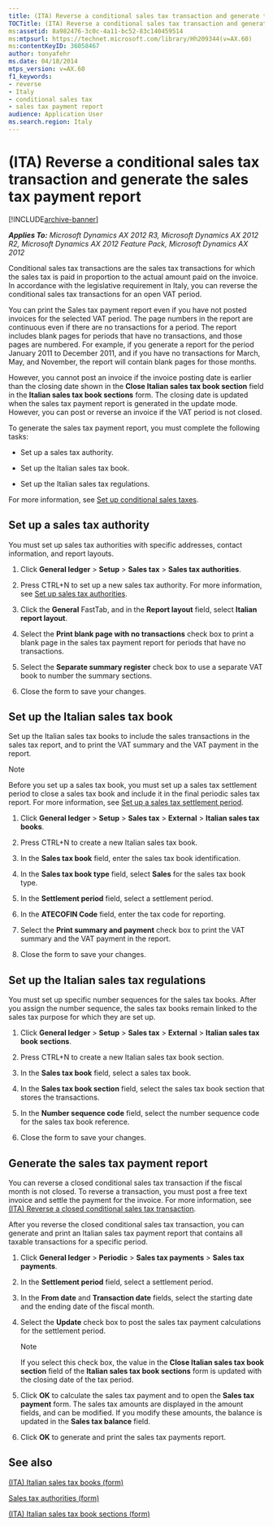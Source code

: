 ```yaml
---
title: (ITA) Reverse a conditional sales tax transaction and generate the sales tax payment report
TOCTitle: (ITA) Reverse a conditional sales tax transaction and generate the sales tax payment report
ms:assetid: 8a982476-3c0c-4a11-bc52-83c140459514
ms:mtpsurl: https://technet.microsoft.com/library/Hh209344(v=AX.60)
ms:contentKeyID: 36058467
author: tonyafehr
ms.date: 04/18/2014
mtps_version: v=AX.60
f1_keywords:
- reverse
- Italy
- conditional sales tax
- sales tax payment report
audience: Application User
ms.search.region: Italy
---
```


# (ITA) Reverse a conditional sales tax transaction and generate the sales tax payment report 


[!INCLUDE[archive-banner](includes/archive-banner.md)]


_**Applies To:** Microsoft Dynamics AX 2012 R3, Microsoft Dynamics AX 2012 R2, Microsoft Dynamics AX 2012 Feature Pack, Microsoft Dynamics AX 2012_

Conditional sales tax transactions are the sales tax transactions for which the sales tax is paid in proportion to the actual amount paid on the invoice. In accordance with the legislative requirement in Italy, you can reverse the conditional sales tax transactions for an open VAT period.

You can print the Sales tax payment report even if you have not posted invoices for the selected VAT period. The page numbers in the report are continuous even if there are no transactions for a period. The report includes blank pages for periods that have no transactions, and those pages are numbered. For example, if you generate a report for the period January 2011 to December 2011, and if you have no transactions for March, May, and November, the report will contain blank pages for those months.

However, you cannot post an invoice if the invoice posting date is earlier than the closing date shown in the **Close Italian sales tax book section** field in the **Italian sales tax book sections** form. The closing date is updated when the sales tax payment report is generated in the update mode. However, you can post or reverse an invoice if the VAT period is not closed.

To generate the sales tax payment report, you must complete the following tasks:

  - Set up a sales tax authority.

  - Set up the Italian sales tax book.

  - Set up the Italian sales tax regulations.

For more information, see [Set up conditional sales taxes](set-up-conditional-sales-taxes.md).

## Set up a sales tax authority

You must set up sales tax authorities with specific addresses, contact information, and report layouts.

1.  Click **General ledger** \> **Setup** \> **Sales tax** \> **Sales tax authorities**.

2.  Press CTRL+N to set up a new sales tax authority. For more information, see [Set up sales tax authorities](set-up-sales-tax-authorities.md).

3.  Click the **General** FastTab, and in the **Report layout** field, select **Italian report layout**.

4.  Select the **Print blank page with no transactions** check box to print a blank page in the sales tax payment report for periods that have no transactions.

5.  Select the **Separate summary register** check box to use a separate VAT book to number the summary sections.

6.  Close the form to save your changes.

## Set up the Italian sales tax book

Set up the Italian sales tax books to include the sales transactions in the sales tax report, and to print the VAT summary and the VAT payment in the report.


> [!NOTE]
> <P>Before you set up a sales tax book, you must set up a sales tax settlement period to close a sales tax book and include it in the final periodic sales tax report. For more information, see <A href="set-up-a-sales-tax-settlement-period.md">Set up a sales tax settlement period</A>.</P>



1.  Click **General ledger** \> **Setup** \> **Sales tax** \> **External** \> **Italian sales tax books**.

2.  Press CTRL+N to create a new Italian sales tax book.

3.  In the **Sales tax book** field, enter the sales tax book identification.

4.  In the **Sales tax book type** field, select **Sales** for the sales tax book type.

5.  In the **Settlement period** field, select a settlement period.

6.  In the **ATECOFIN Code** field, enter the tax code for reporting.

7.  Select the **Print summary and payment** check box to print the VAT summary and the VAT payment in the report.

8.  Close the form to save your changes.

## Set up the Italian sales tax regulations

You must set up specific number sequences for the sales tax books. After you assign the number sequence, the sales tax books remain linked to the sales tax purpose for which they are set up.

1.  Click **General ledger** \> **Setup** \> **Sales tax** \> **External** \> **Italian sales tax book sections**.

2.  Press CTRL+N to create a new Italian sales tax book section.

3.  In the **Sales tax book** field, select a sales tax book.

4.  In the **Sales tax book section** field, select the sales tax book section that stores the transactions.

5.  In the **Number sequence code** field, select the number sequence code for the sales tax book reference.

6.  Close the form to save your changes.

## Generate the sales tax payment report

You can reverse a closed conditional sales tax transaction if the fiscal month is not closed. To reverse a transaction, you must post a free text invoice and settle the payment for the invoice. For more information, see [(ITA) Reverse a closed conditional sales tax transaction](ita-reverse-a-closed-conditional-sales-tax-transaction.md).

After you reverse the closed conditional sales tax transaction, you can generate and print an Italian sales tax payment report that contains all taxable transactions for a specific period.

1.  Click **General ledger** \> **Periodic** \> **Sales tax payments** \> **Sales tax payments**.

2.  In the **Settlement period** field, select a settlement period.

3.  In the **From date** and **Transaction date** fields, select the starting date and the ending date of the fiscal month.

4.  Select the **Update** check box to post the sales tax payment calculations for the settlement period.
    

    > [!NOTE]
    > <P>If you select this check box, the value in the <STRONG>Close Italian sales tax book section</STRONG> field of the <STRONG>Italian sales tax book sections</STRONG> form is updated with the closing date of the tax period.</P>



5.  Click **OK** to calculate the sales tax payment and to open the **Sales tax payment** form. The sales tax amounts are displayed in the amount fields, and can be modified. If you modify these amounts, the balance is updated in the **Sales tax balance** field.

6.  Click **OK** to generate and print the sales tax payments report.

## See also

[(ITA) Italian sales tax books (form)](https://technet.microsoft.com/library/aa620738\(v=ax.60\))

[Sales tax authorities (form)](https://technet.microsoft.com/library/aa552841\(v=ax.60\))

[(ITA) Italian sales tax book sections (form)](https://technet.microsoft.com/library/aa600627\(v=ax.60\))

  



